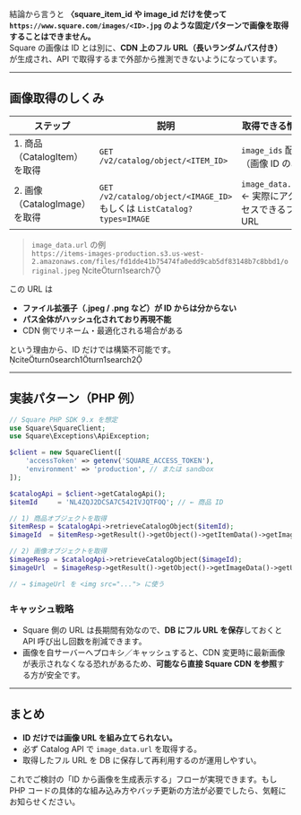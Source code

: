 結論から言うと **〈square_item_id や image_id だけを使って  
`https://www.square.com/images/<ID>.jpg` のような固定パターンで画像を取得することはできません。**  
Square の画像は ID とは別に、**CDN 上のフル URL（長いランダムパス付き）** が生成され、API で取得するまで外部から推測できないようになっています。  

---

## 画像取得のしくみ

| ステップ | 説明 | 取得できる情報 |
|---------|------|----------------|
|1. 商品（CatalogItem）を取得 | `GET /v2/catalog/object/<ITEM_ID>` | `image_ids` 配列（画像 ID のみ） |
|2. 画像（CatalogImage）を取得 | `GET /v2/catalog/object/<IMAGE_ID>` もしくは `ListCatalog?types=IMAGE` | `image_data.url` ← 実際にアクセスできるフル URL |

> `image_data.url` の例  
> `https://items-images-production.s3.us-west-2.amazonaws.com/files/fd1dde41b75474fa0edd9cab5df83148b7c8bbd1/original.jpeg` citeturn1search7  

この URL は  
* **ファイル拡張子（.jpeg / .png など）が ID からは分からない**  
* **パス全体がハッシュ化されており再現不能**  
* CDN 側でリネーム・最適化される場合がある  

という理由から、ID だけでは構築不可能です。citeturn0search1turn1search2  

---

## 実装パターン（PHP 例）

```php
// Square PHP SDK 9.x を想定
use Square\SquareClient;
use Square\Exceptions\ApiException;

$client = new SquareClient([
    'accessToken' => getenv('SQUARE_ACCESS_TOKEN'),
    'environment' => 'production', // または sandbox
]);

$catalogApi = $client->getCatalogApi();
$itemId     = 'NL4ZQJ2DCSA7C542IVJQTFOQ'; // ← 商品 ID

// 1) 商品オブジェクトを取得
$itemResp = $catalogApi->retrieveCatalogObject($itemId);
$imageId  = $itemResp->getResult()->getObject()->getItemData()->getImageIds()[0];

// 2) 画像オブジェクトを取得
$imageResp = $catalogApi->retrieveCatalogObject($imageId);
$imageUrl  = $imageResp->getResult()->getObject()->getImageData()->getUrl();

// → $imageUrl を <img src="..."> に使う
```

### キャッシュ戦略  
* Square 側の URL は長期間有効なので、**DB にフル URL を保存**しておくと API 呼び出し回数を削減できます。  
* 画像を自サーバーへプロキシ／キャッシュすると、CDN 変更時に最新画像が表示されなくなる恐れがあるため、**可能なら直接 Square CDN を参照**する方が安全です。  

---

## まとめ

* **ID だけでは画像 URL を組み立てられない。**  
* 必ず Catalog API で `image_data.url` を取得する。  
* 取得したフル URL を DB に保存して再利用するのが運用しやすい。  

これでご検討の「ID から画像を生成表示する」フローが実現できます。もし PHP コードの具体的な組み込み方やバッチ更新の方法が必要でしたら、気軽にお知らせください。